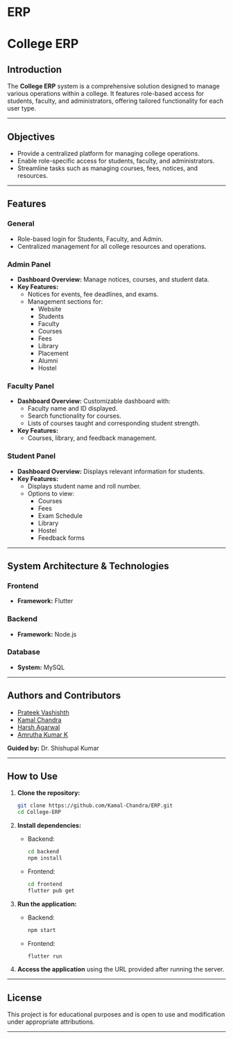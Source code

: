 # ERP
# **College ERP**

## **Introduction**

The **College ERP** system is a comprehensive solution designed to manage various operations within a college. It features role-based access for students, faculty, and administrators, offering tailored functionality for each user type.

---

## **Objectives**

- Provide a centralized platform for managing college operations.
- Enable role-specific access for students, faculty, and administrators.
- Streamline tasks such as managing courses, fees, notices, and resources.

---

## **Features**

### **General**
- Role-based login for Students, Faculty, and Admin.
- Centralized management for all college resources and operations.

### **Admin Panel**
- **Dashboard Overview:** Manage notices, courses, and student data.
- **Key Features:**
  - Notices for events, fee deadlines, and exams.
  - Management sections for:
    - Website
    - Students
    - Faculty
    - Courses
    - Fees
    - Library
    - Placement
    - Alumni
    - Hostel

### **Faculty Panel**
- **Dashboard Overview:** Customizable dashboard with:
  - Faculty name and ID displayed.
  - Search functionality for courses.
  - Lists of courses taught and corresponding student strength.
- **Key Features:**
  - Courses, library, and feedback management.

### **Student Panel**
- **Dashboard Overview:** Displays relevant information for students.
- **Key Features:**
  - Displays student name and roll number.
  - Options to view:
    - Courses
    - Fees
    - Exam Schedule
    - Library
    - Hostel
    - Feedback forms

---

## **System Architecture & Technologies**

### **Frontend**
- **Framework:** Flutter

### **Backend**
- **Framework:** Node.js

### **Database**
- **System:** MySQL

---

## **Authors and Contributors**

- [Prateek Vashishth](https://github.com/Prateek88786)
- [Kamal Chandra](https://github.com/Kamal-Chandra)
- [Harsh Agarwal](https://github.com/HarshAg1702)
- [Amrutha Kumar K]()

**Guided by:** Dr. Shishupal Kumar

---

## **How to Use**

1. **Clone the repository:**
   ```bash
   git clone https://github.com/Kamal-Chandra/ERP.git
   cd College-ERP
   ```

2. **Install dependencies:**
   - Backend:
     ```bash
     cd backend
     npm install
     ```
   - Frontend:
     ```bash
     cd frontend
     flutter pub get
     ```

3. **Run the application:**
   - Backend:
     ```bash
     npm start
     ```
   - Frontend:
     ```bash
     flutter run
     ```

4. **Access the application** using the URL provided after running the server.

---

## **License**

This project is for educational purposes and is open to use and modification under appropriate attributions.

---

